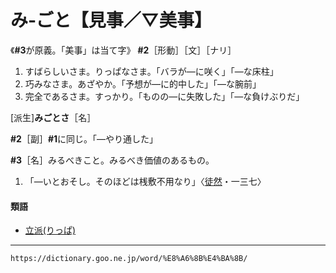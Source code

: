 # み‐ごと【見事／▽美事】

《**\#3**が原義。「美事」は当て字》
**\#2**［形動］［文］［ナリ］
1.  すばらしいさま。りっぱなさま。「バラが―に咲く」「―な床柱」
2.  巧みなさま。あざやか。「予想が―に的中した」「―な腕前」
3.  完全であるさま。すっかり。「ものの―に失敗した」「―な負けぶりだ」    

\[派生\]**みごとさ**［名］

**\#2**［副］**\#1**に同じ。「―やり通した」

**\#3**［名］みるべきこと。みるべき価値のあるもの。
1.  「―いとおそし。そのほどは桟敷不用なり」〈[徒然](https://dictionary.goo.ne.jp/word/%E5%BE%92%E7%84%B6%E8%8D%89/#jn-148773)・一三七〉
        

#### 類語

-   [立派(りっぱ)](https://dictionary.goo.ne.jp/word/%E7%AB%8B%E6%B4%BE/#jn-231318)

---
`https://dictionary.goo.ne.jp/word/%E8%A6%8B%E4%BA%8B/`